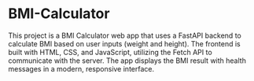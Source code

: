 # BMI-Calculator
This project is a BMI Calculator web app that uses a FastAPI backend to calculate BMI based on user inputs (weight and height). The frontend is built with HTML, CSS, and JavaScript, utilizing the Fetch API to communicate with the server. The app displays the BMI result with health messages in a modern, responsive interface.
